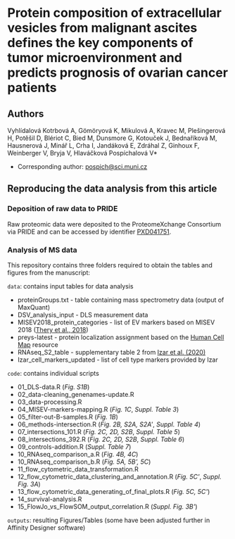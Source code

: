 # Protein composition of extracellular vesicles from malignant ascites defines the key components of tumor microenvironment and predicts prognosis of ovarian cancer patients

## Authors

Vyhlídalová Kotrbová A, Gömöryová K, Mikulová A, Kravec M, Plešingerová H, Potěšil D, Blériot C, Bied M, Dunsmore G, Kotouček J, Bednaříková M, Hausnerová J, Minář L, Crha I, Jandáková E, Zdráhal Z, Ginhoux F, Weinberger V, Bryja V, Hlaváčková Pospíchalová V*

* Corresponding author: pospich@sci.muni.cz 

## Reproducing the data analysis from this article

### Deposition of raw data to PRIDE
Raw proteomic data were deposited to the ProteomeXchange Consortium via PRIDE and can be accessed by identifier [PXD041751](https://www.ebi.ac.uk/pride/archive?keyword=PXD041751).

### Analysis of MS data

This repository contains three folders required to obtain the tables and figures from the manuscript:

`data`: contains input tables for data analysis

  - proteinGroups.txt - table containing mass spectrometry data (output of MaxQuant)
  - DSV_analysis_input - DLS measurement data
  - MISEV2018_protein_categories - list of EV markers based on MISEV 2018 ([Thery et al., 2018](https://pubmed.ncbi.nlm.nih.gov/30637094/))
  - preys-latest - protein localization assignment based on the [Human Cell Map](https://humancellmap.org/) resource
  - RNAseq_S2_table - supplementary table 2 from [Izar et al. (2020)](https://www.nature.com/articles/s41591-020-0926-0)
  - Izar_cell_markers_updated - list of cell type markers provided by Izar
  
`code`: contains individual scripts

  - 01_DLS-data.R (*Fig. S1B*)
  - 02_data-cleaning_genenames-update.R 
  - 03_data-processing.R 
  - 04_MISEV-markers-mapping.R (*Fig. 1C*, *Suppl. Table 3*)
  - 05_filter-out-B-samples.R (*Fig. 1B*)
  - 06_methods-intersection.R (*Fig. 2B, S2A, S2A'*, *Suppl. Table 4*)
  - 07_intersections_101.R (*Fig. 2C, 2D, S2B*, *Suppl. Table 5*)
  - 08_intersections_392.R (*Fig. 2C, 2D, S2B*, *Suppl. Table 6*)
  - 09_controls-addition.R (*Suppl. Table 7*)
  - 10_RNAseq_comparison_a.R (*Fig. 4B, 4C*)
  - 10_RNAseq_comparison_b.R (*Fig. 5A, 5B', 5C*)
  - 11_flow_cytometric_data_transformation.R 
  - 12_flow_cytometric_data_clustering_and_annotation.R (*Fig. 5C'*, *Suppl. Fig. 3A*)
  - 13_flow_cytometric_data_generating_of_final_plots.R (*Fig. 5C, 5C'*)
  - 14_survival-analysis.R
  - 15_FlowJo_vs_FlowSOM_output_correlation.R (*Suppl. Fig. 3B'*)
  
`outputs`: resulting Figures/Tables (some have been adjusted further in Affinity Designer software)